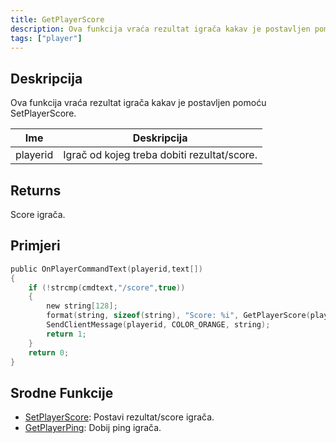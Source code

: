 ```yaml
---
title: GetPlayerScore
description: Ova funkcija vraća rezultat igrača kakav je postavljen pomoću SetPlayerScore.
tags: ["player"]
---
```


## Deskripcija

Ova funkcija vraća rezultat igrača kakav je postavljen pomoću SetPlayerScore.

| Ime      | Deskripcija                                 |
| -------- | ------------------------------------------- |
| playerid | Igrač od kojeg treba dobiti rezultat/score. |

## Returns

Score igrača.

## Primjeri

```c
public OnPlayerCommandText(playerid,text[])
{
    if (!strcmp(cmdtext,"/score",true))
    {
        new string[128];
        format(string, sizeof(string), "Score: %i", GetPlayerScore(playerid));
        SendClientMessage(playerid, COLOR_ORANGE, string);
        return 1;
    }
    return 0;
}
```

## Srodne Funkcije

- [SetPlayerScore](SetPlayerScore): Postavi rezultat/score igrača.
- [GetPlayerPing](GetPlayerPing): Dobij ping igrača.
